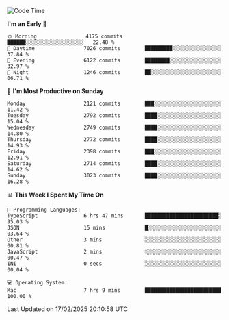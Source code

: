 <!--START_SECTION:waka-->
![Code Time](http://img.shields.io/badge/Code%20Time-4%2C835%20hrs%207%20mins-blue)

**I'm an Early 🐤** 

```text
🌞 Morning                4175 commits        ██████░░░░░░░░░░░░░░░░░░░   22.48 % 
🌆 Daytime                7026 commits        █████████░░░░░░░░░░░░░░░░   37.84 % 
🌃 Evening                6122 commits        ████████░░░░░░░░░░░░░░░░░   32.97 % 
🌙 Night                  1246 commits        ██░░░░░░░░░░░░░░░░░░░░░░░   06.71 % 
```
📅 **I'm Most Productive on Sunday** 

```text
Monday                   2121 commits        ███░░░░░░░░░░░░░░░░░░░░░░   11.42 % 
Tuesday                  2792 commits        ████░░░░░░░░░░░░░░░░░░░░░   15.04 % 
Wednesday                2749 commits        ████░░░░░░░░░░░░░░░░░░░░░   14.80 % 
Thursday                 2772 commits        ████░░░░░░░░░░░░░░░░░░░░░   14.93 % 
Friday                   2398 commits        ███░░░░░░░░░░░░░░░░░░░░░░   12.91 % 
Saturday                 2714 commits        ████░░░░░░░░░░░░░░░░░░░░░   14.62 % 
Sunday                   3023 commits        ████░░░░░░░░░░░░░░░░░░░░░   16.28 % 
```


📊 **This Week I Spent My Time On** 

```text
💬 Programming Languages: 
TypeScript               6 hrs 47 mins       ████████████████████████░   95.03 % 
JSON                     15 mins             █░░░░░░░░░░░░░░░░░░░░░░░░   03.64 % 
Other                    3 mins              ░░░░░░░░░░░░░░░░░░░░░░░░░   00.81 % 
JavaScript               2 mins              ░░░░░░░░░░░░░░░░░░░░░░░░░   00.47 % 
INI                      0 secs              ░░░░░░░░░░░░░░░░░░░░░░░░░   00.04 % 

💻 Operating System: 
Mac                      7 hrs 9 mins        █████████████████████████   100.00 % 
```


 Last Updated on 17/02/2025 20:10:58 UTC
<!--END_SECTION:waka-->
